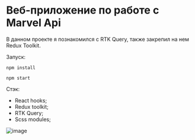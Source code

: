 # Веб-приложение по работе с Marvel Api

В данном проекте я познакомился с RTK Query, также закрепил на нем Redux Toolkit. 

Запуск:
```
npm install
```
```
npm start
```

Стэк: 
+ React hooks;
+ Redux toolkit;
+ RTK Query;
+ Scss modules;

![image](https://user-images.githubusercontent.com/91759945/179411266-83cbbd9c-bdc1-4743-8fe2-bb35f02725f6.png)





